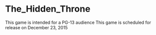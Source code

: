 # The_Hidden_Throne
This game is intended for a PG-13 audience
This game is scheduled for release on December 23, 2015
